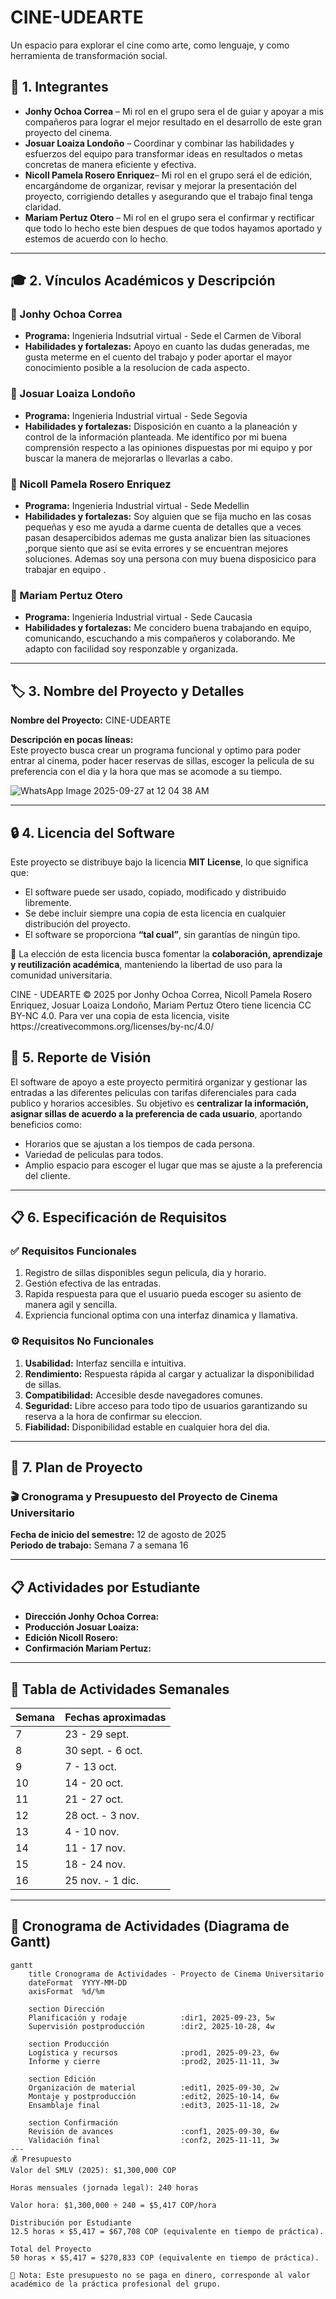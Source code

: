 # CINE-UDEARTE

Un espacio para explorar el cine como arte, como lenguaje, y como herramienta de transformación social.

## 👥 1. Integrantes  

- **Jonhy Ochoa Correa** – Mi rol en el grupo sera el de guiar y apoyar a mis compañeros para
  lograr el mejor resultado en el desarrollo de este gran proyecto del cinema.  
- **Josuar Loaiza Londoño** – Coordinar y combinar las habilidades y esfuerzos del equipo para transformar ideas en resultados    o metas concretas de manera eficiente y efectiva.  
- **Nicoll Pamela Rosero Enriquez**– Mi rol en el grupo será el de edición, encargándome de organizar, revisar y mejorar la        presentación del proyecto, corrigiendo detalles y asegurando que el trabajo final tenga claridad.  
- **Mariam Pertuz Otero** – Mi rol en el grupo sera el confirmar y rectificar que todo lo hecho este bien despues de que todos    hayamos aportado y estemos de acuerdo con lo hecho.  

---

## 🎓 2. Vínculos Académicos y Descripción  

### 👤 Jonhy Ochoa Correa  
- **Programa:** Ingenieria Indsutrial virtual - Sede el Carmen de Viboral  
- **Habilidades y fortalezas:** Apoyo en cuanto las dudas generadas, me gusta meterme en el cuento del trabajo
  y poder aportar el mayor conocimiento posible a la resolucion de cada aspecto.  

### 👤 Josuar Loaiza Londoño 
- **Programa:** Ingenieria Industrial virtual - Sede Segovia 
- **Habilidades y fortalezas:** Disposición en cuanto a la planeación y control de la información planteada. Me identifico
  por mi buena comprensión respecto a las opiniones dispuestas por mi equipo y por buscar la manera de mejorarlas o llevarlas
  a cabo.  

### 👤 Nicoll Pamela Rosero Enriquez  
- **Programa:** Ingenieria Industrial virtual - Sede Medellin  
- **Habilidades y fortalezas:** Soy alguien que se fija mucho en las cosas pequeñas y eso me ayuda a darme cuenta de detalles que a veces pasan desapercibidos ademas me gusta analizar bien las situaciones ,porque siento que así se evita errores y se encuentran mejores soluciones.  Ademas soy una persona con muy buena disposicico para trabajar en equipo .
### 👤 Mariam Pertuz Otero   
- **Programa:** Ingenieria Industrial virtual - Sede Caucasia  
- **Habilidades y fortalezas:** Me concidero buena trabajando en equipo, comunicando, escuchando a mis compañeros y colaborando. Me adapto con facilidad soy responzable y organizada.

---

## 🏷️ 3. Nombre del Proyecto y Detalles  

**Nombre del Proyecto:** CINE-UDEARTE

**Descripción en pocas líneas:**  
Este proyecto busca crear un programa funcional y optimo para poder entrar al cinema, poder hacer reservas de sillas,
escoger la pelicula de su preferencia con el dia y la hora que mas se acomode a su tiempo.


![WhatsApp Image 2025-09-27 at 12 04 38 AM](https://github.com/user-attachments/assets/2b2a7371-1543-41b9-8ea1-2d18329f08a6)


---

## 🔒 4. Licencia del Software  

Este proyecto se distribuye bajo la licencia **MIT License**, lo que significa que:  

- El software puede ser usado, copiado, modificado y distribuido libremente.  
- Se debe incluir siempre una copia de esta licencia en cualquier distribución del proyecto.  
- El software se proporciona **“tal cual”**, sin garantías de ningún tipo.  

📌 La elección de esta licencia busca fomentar la **colaboración, aprendizaje y reutilización académica**, manteniendo la libertad de uso para la comunidad universitaria.  

<font dir="auto" style="vertical-align: inherit;">
    CINE - UDEARTE © 2025 por Jonhy Ochoa Correa, Nicoll Pamela Rosero Enriquez, Josuar Loaiza Londoño, Mariam Pertuz Otero tiene licencia CC BY-NC 4.0. Para ver una copia de esta licencia, visite https://creativecommons.org/licenses/by-nc/4.0/
</font></font>

## 🌟 5. Reporte de Visión  

El software de apoyo a este proyecto permitirá organizar y gestionar las entradas a las diferentes peliculas 
con tarifas diferenciales para cada publico y horarios accesibles.
Su objetivo es **centralizar la información, asignar sillas de acuerdo a la preferencia de cada usuario**, aportando beneficios como:  
- Horarios que se ajustan a los tiempos de cada persona.
- Variedad de peliculas para todos.
- Amplio espacio para escoger el lugar que mas se ajuste a la preferencia del cliente.  

---

## 📋 6. Especificación de Requisitos  

### ✅ Requisitos Funcionales  
1. Registro de sillas disponibles segun pelicula, dia y horario.  
2. Gestión efectiva de las entradas.  
3. Rapida respuesta para que el usuario pueda escoger su asiento de manera agil y sencilla.  
4. Expriencia funcional optima con una interfaz dinamica y llamativa.  

### ⚙️ Requisitos No Funcionales  
1. **Usabilidad:** Interfaz sencilla e intuitiva.  
2. **Rendimiento:** Respuesta rápida al cargar y actualizar la disponibilidad de sillas.  
3. **Compatibilidad:** Accesible desde navegadores comunes.  
4. **Seguridad:** Libre acceso para todo tipo de usuarios garantizando su reserva a la hora de confirmar su eleccion.  
5. **Fiabilidad:** Disponibilidad estable en cualquier hora del dia.  

---

## 📅 7. Plan de Proyecto  

### 🎬 Cronograma y Presupuesto del Proyecto de Cinema Universitario  

**Fecha de inicio del semestre:** 12 de agosto de 2025  
**Periodo de trabajo:** Semana 7 a semana 16  

---

## 📋 Actividades por Estudiante  

- **Dirección Jonhy Ochoa Correa:**   
- **Producción Josuar Loaiza:**  
- **Edición Nicoll Rosero:** 
- **Confirmación Mariam Pertuz:** 

---

## 📅 Tabla de Actividades Semanales  

| Semana | Fechas aproximadas | 
|--------|-------------------|
| 7 | 23 - 29 sept. | 
| 8 | 30 sept. - 6 oct. | 
| 9 | 7 - 13 oct. | 
| 10 | 14 - 20 oct. | 
| 11 | 21 - 27 oct. | 
| 12 | 28 oct. - 3 nov. |
| 13 | 4 - 10 nov. | 
| 14 | 11 - 17 nov. | 
| 15 | 18 - 24 nov. |
| 16 | 25 nov. - 1 dic. |

---

## 📅 Cronograma de Actividades (Diagrama de Gantt)  
 

```mermaid
gantt
    title Cronograma de Actividades - Proyecto de Cinema Universitario
    dateFormat  YYYY-MM-DD
    axisFormat  %d/%m

    section Dirección
    Planificación y rodaje            :dir1, 2025-09-23, 5w
    Supervisión postproducción        :dir2, 2025-10-28, 4w

    section Producción
    Logística y recursos              :prod1, 2025-09-23, 6w
    Informe y cierre                  :prod2, 2025-11-11, 3w

    section Edición
    Organización de material          :edit1, 2025-09-30, 2w
    Montaje y postproducción          :edit2, 2025-10-14, 6w
    Ensamblaje final                  :edit3, 2025-11-18, 2w

    section Confirmación
    Revisión de avances               :conf1, 2025-09-30, 6w
    Validación final                  :conf2, 2025-11-11, 3w
---
💰 Presupuesto
Valor del SMLV (2025): $1,300,000 COP

Horas mensuales (jornada legal): 240 horas

Valor hora: $1,300,000 ÷ 240 = $5,417 COP/hora

Distribución por Estudiante
12.5 horas × $5,417 = $67,708 COP (equivalente en tiempo de práctica).

Total del Proyecto
50 horas × $5,417 = $270,833 COP (equivalente en tiempo de práctica).

📌 Nota: Este presupuesto no se paga en dinero, corresponde al valor académico de la práctica profesional del grupo.
